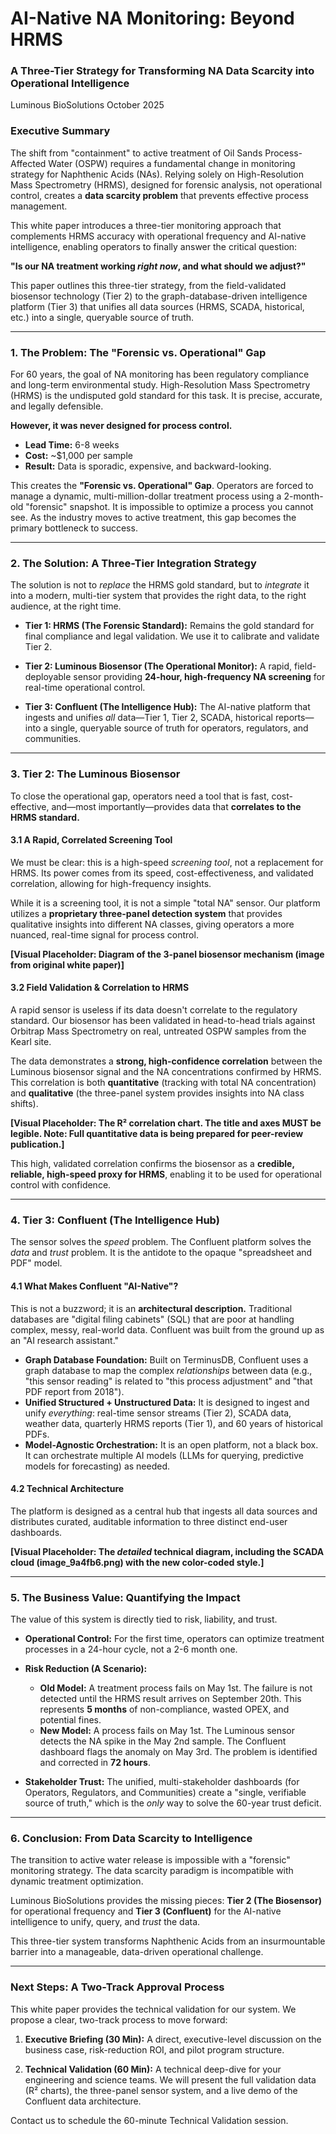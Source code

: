 # AI-Native NA Monitoring: Beyond HRMS
### A Three-Tier Strategy for Transforming NA Data Scarcity into Operational Intelligence

Luminous BioSolutions
October 2025

### Executive Summary

The shift from "containment" to active treatment of Oil Sands Process-Affected Water (OSPW) requires a fundamental change in monitoring strategy for Naphthenic Acids (NAs). Relying solely on High-Resolution Mass Spectrometry (HRMS), designed for forensic analysis, not operational control, creates a **data scarcity problem** that prevents effective process management.

This white paper introduces a three-tier monitoring approach that complements HRMS accuracy with operational frequency and AI-native intelligence, enabling operators to finally answer the critical question:

**"Is our NA treatment working *right now*, and what should we adjust?"**

This paper outlines this three-tier strategy, from the field-validated biosensor technology (Tier 2) to the graph-database-driven intelligence platform (Tier 3) that unifies all data sources (HRMS, SCADA, historical, etc.) into a single, queryable source of truth.

---

### 1. The Problem: The "Forensic vs. Operational" Gap

For 60 years, the goal of NA monitoring has been regulatory compliance and long-term environmental study. High-Resolution Mass Spectrometry (HRMS) is the undisputed gold standard for this task. It is precise, accurate, and legally defensible.

**However, it was never designed for process control.**

* **Lead Time:** 6-8 weeks
* **Cost:** ~$1,000 per sample
* **Result:** Data is sporadic, expensive, and backward-looking.

This creates the **"Forensic vs. Operational" Gap**. Operators are forced to manage a dynamic, multi-million-dollar treatment process using a 2-month-old "forensic" snapshot. It is impossible to optimize a process you cannot see. As the industry moves to active treatment, this gap becomes the primary bottleneck to success.

---

### 2. The Solution: A Three-Tier Integration Strategy

The solution is not to *replace* the HRMS gold standard, but to *integrate* it into a modern, multi-tier system that provides the right data, to the right audience, at the right time.

* **Tier 1: HRMS (The Forensic Standard):** Remains the gold standard for final compliance and legal validation. We use it to calibrate and validate Tier 2.

* **Tier 2: Luminous Biosensor (The Operational Monitor):** A rapid, field-deployable sensor providing **24-hour, high-frequency NA screening** for real-time operational control.

* **Tier 3: Confluent (The Intelligence Hub):** The AI-native platform that ingests and unifies *all* data—Tier 1, Tier 2, SCADA, historical reports—into a single, queryable source of truth for operators, regulators, and communities.

---

### 3. Tier 2: The Luminous Biosensor

To close the operational gap, operators need a tool that is fast, cost-effective, and—most importantly—provides data that **correlates to the HRMS standard.**

#### 3.1 A Rapid, Correlated Screening Tool

We must be clear: this is a high-speed *screening tool*, not a replacement for HRMS. Its power comes from its speed, cost-effectiveness, and validated correlation, allowing for high-frequency insights.

While it is a screening tool, it is not a simple "total NA" sensor. Our platform utilizes a **proprietary three-panel detection system** that provides qualitative insights into different NA classes, giving operators a more nuanced, real-time signal for process control.

**[Visual Placeholder: Diagram of the 3-panel biosensor mechanism (image from original white paper)]**

#### 3.2 Field Validation & Correlation to HRMS

A rapid sensor is useless if its data doesn't correlate to the regulatory standard. Our biosensor has been validated in head-to-head trials against Orbitrap Mass Spectrometry on real, untreated OSPW samples from the Kearl site.

The data demonstrates a **strong, high-confidence correlation** between the Luminous biosensor signal and the NA concentrations confirmed by HRMS. This correlation is both **quantitative** (tracking with total NA concentration) and **qualitative** (the three-panel system provides insights into NA class shifts).

**[Visual Placeholder: The R² correlation chart. The title and axes MUST be legible. Note: Full quantitative data is being prepared for peer-review publication.]**

This high, validated correlation confirms the biosensor as a **credible, reliable, high-speed proxy for HRMS**, enabling it to be used for operational control with confidence.

---

### 4. Tier 3: Confluent (The Intelligence Hub)

The sensor solves the *speed* problem. The Confluent platform solves the *data* and *trust* problem. It is the antidote to the opaque "spreadsheet and PDF" model.

#### 4.1 What Makes Confluent "AI-Native"?

This is not a buzzword; it is an **architectural description.** Traditional databases are "digital filing cabinets" (SQL) that are poor at handling complex, messy, real-world data. Confluent was built from the ground up as an "AI research assistant."

* **Graph Database Foundation:** Built on TerminusDB, Confluent uses a graph database to map the complex *relationships* between data (e.g., "this sensor reading" is related to "this process adjustment" and "that PDF report from 2018").
* **Unified Structured + Unstructured Data:** It is designed to ingest and unify *everything*: real-time sensor streams (Tier 2), SCADA data, weather data, quarterly HRMS reports (Tier 1), and 60 years of historical PDFs.
* **Model-Agnostic Orchestration:** It is an open platform, not a black box. It can orchestrate multiple AI models (LLMs for querying, predictive models for forecasting) as needed.

#### 4.2 Technical Architecture

The platform is designed as a central hub that ingests all data sources and distributes curated, auditable information to three distinct end-user dashboards.

**[Visual Placeholder: The *detailed* technical diagram, including the SCADA cloud (image_9a4fb6.png) with the new color-coded style.]**

---

### 5. The Business Value: Quantifying the Impact

The value of this system is directly tied to risk, liability, and trust.

* **Operational Control:** For the first time, operators can optimize treatment processes in a 24-hour cycle, not a 2-6 month one.

* **Risk Reduction (A Scenario):**
    * **Old Model:** A treatment process fails on May 1st. The failure is not detected until the HRMS result arrives on September 20th. This represents **5 months** of non-compliance, wasted OPEX, and potential fines.
    * **New Model:** A process fails on May 1st. The Luminous sensor detects the NA spike in the May 2nd sample. The Confluent dashboard flags the anomaly on May 3rd. The problem is identified and corrected in **72 hours**.

* **Stakeholder Trust:** The unified, multi-stakeholder dashboards (for Operators, Regulators, and Communities) create a "single, verifiable source of truth," which is the *only* way to solve the 60-year trust deficit.

---

### 6. Conclusion: From Data Scarcity to Intelligence

The transition to active water release is impossible with a "forensic" monitoring strategy. The data scarcity paradigm is incompatible with dynamic treatment optimization.

Luminous BioSolutions provides the missing pieces: **Tier 2 (The Biosensor)** for operational frequency and **Tier 3 (Confluent)** for the AI-native intelligence to unify, query, and *trust* the data.

This three-tier system transforms Naphthenic Acids from an insurmountable barrier into a manageable, data-driven operational challenge.

---

### Next Steps: A Two-Track Approval Process

This white paper provides the technical validation for our system. We propose a clear, two-track process to move forward:

1.  **Executive Briefing (30 Min):** A direct, executive-level discussion on the business case, risk-reduction ROI, and pilot program structure.

2.  **Technical Validation (60 Min):** A technical deep-dive for your engineering and science teams. We will present the full validation data (R² charts), the three-panel sensor system, and a live demo of the Confluent data architecture.

Contact us to schedule the 60-minute Technical Validation session.
```eof